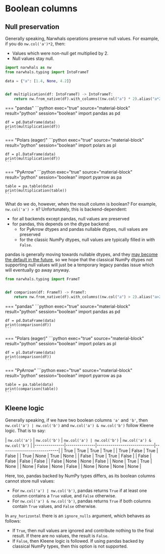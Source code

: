 # Boolean columns

## Null preservation

Generally speaking, Narwhals operations preserve null values.
For example, if you do `nw.col('a')*2`, then:

- Values which were non-null get multiplied by 2.
- Null values stay null.

```python exec="1" source="above" session="boolean"
import narwhals as nw
from narwhals.typing import IntoFrameT

data = {"a": [1.4, None, 4.2]}


def multiplication(df: IntoFrameT) -> IntoFrameT:
    return nw.from_native(df).with_columns((nw.col("a") * 2).alias("a*2")).to_native()
```

=== "pandas"
    ```python exec="true" source="material-block" result="python" session="boolean"
    import pandas as pd

    df = pd.DataFrame(data)
    print(multiplication(df))
    ```

=== "Polars (eager)"
    ```python exec="true" source="material-block" result="python" session="boolean"
    import polars as pl

    df = pl.DataFrame(data)
    print(multiplication(df))
    ```

=== "PyArrow"
    ```python exec="true" source="material-block" result="python" session="boolean"
    import pyarrow as pa

    table = pa.table(data)
    print(multiplication(table))
    ```

What do we do, however, when the result column is boolean? For
example, `nw.col('a') > 0`?
Unfortunately, this is backend-dependent:

- for all backends except pandas, null values are preserved
- for pandas, this depends on the dtype backend:
    - for PyArrow dtypes and pandas nullable dtypes, null values are preserved
    - for the classic NumPy dtypes, null values are typically filled in with `False`.

pandas is generally moving towards nullable dtypes, and they
[may become the default in the future](https://github.com/pandas-dev/pandas/pull/58988),
so we hope that the classical NumPy dtypes not supporting null values will just
be a temporary legacy pandas issue which will eventually go
away anyway.

```python exec="1" source="above" session="boolean"
from narwhals.typing import FrameT


def comparison(df: FrameT) -> FrameT:
    return nw.from_native(df).with_columns((nw.col("a") > 2).alias("a>2")).to_native()
```

=== "pandas"
    ```python exec="true" source="material-block" result="python" session="boolean"
    import pandas as pd

    df = pd.DataFrame(data)
    print(comparison(df))
    ```

=== "Polars (eager)"
    ```python exec="true" source="material-block" result="python" session="boolean"
    import polars as pl

    df = pl.DataFrame(data)
    print(comparison(df))
    ```

=== "PyArrow"
    ```python exec="true" source="material-block" result="python" session="boolean"
    import pyarrow as pa

    table = pa.table(data)
    print(comparison(table))
    ```

## Kleene logic

Generally speaking, if we have two boolean columns `'a'` and `'b'`, then `nw.col('a') | nw.col('b')` and
`nw.col('a') & nw.col('b')` follow Kleene logic. That is to say:

| `nw.col('a')` | `nw.col('b')` | `nw.col('a') | nw.col('b')` | `nw.col('a') & nw.col('b')` |
|---------------|---------------|-----------------------------|-----------------------------|
| True          | True          | True                        | True                        |
| True          | False         | True                        | False                       |
| True          | None          | True                        | None                        |
| False         | True          | True                        | False                       |
| False         | False         | False                       | False                       |
| False         | None          | None                        | False                       |
| None          | True          | True                        | None                        |
| None          | False         | None                        | False                       |
| None          | None          | None                        | None                        |

Here, too, pandas backed by NumPy types differs, as its boolean columns cannot store null values:

- For `nw.col('a') | nw.col('b')`, pandas returns `True` if at least one column contains a `True` value, and `False` otherwise.
- For `nw.col('a') & nw.col('b')`, pandas returns `True` if both columns contain `True` values, and `False` otherwise.

In `any_horizontal` there is an `ignore_nulls` argument, which behaves as follows:

- If `True`, then null values are ignored and contribute nothing to the final result. If there are
  no values, the result is `False`.
- If `False`, then Kleene logic is followed. If using pandas backed by classical NumPy types, then this option is not supported.
